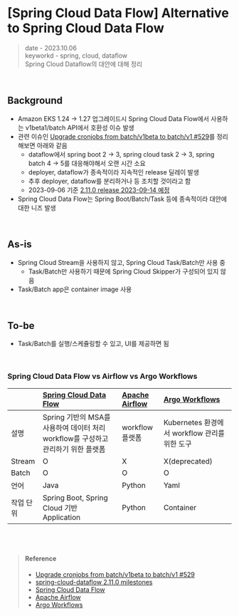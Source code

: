 # [Spring Cloud Data Flow] Alternative to Spring Cloud Data Flow
> date - 2023.10.06  
> keyworkd - spring, cloud, dataflow  
> Spring Cloud Dataflow의 대안에 대해 정리  

<br>

## Background
* Amazon EKS 1.24 → 1.27 업그레이드시 Spring Cloud Data Flow에서 사용하는 v1beta1/batch API에서 호환성 이슈 발생
* 관련 이슈인 [Upgrade cronjobs from batch/v1beta to batch/v1 #529](https://github.com/spring-cloud/spring-cloud-deployer-kubernetes/issues/529)를 정리해보면 아래와 같음
  * dataflow에서 spring boot 2 -> 3, spring cloud task 2 -> 3, spring batch 4 -> 5를 대응해야해서 오랜 시간 소요
  * deployer, dataflow가 종속적이라 지속적인 release 딜레이 발생
  * 추후 deployer, dataflow를 분리하거나 등 조치할 것이라고 함
  * 2023-09-06 기준 [2.11.0 release 2023-09-14 예정](https://github.com/spring-cloud/spring-cloud-dataflow/milestone/159)
* Spring Cloud Data Flow는 Spring Boot/Batch/Task 등에 종속적이라 대안에 대한 니즈 발생

<br>

## As-is
* Spring Cloud Stream을 사용하지 않고, Spring Cloud Task/Batch만 사용 중
  * Task/Batch만 사용하기 때문에 Spring Cloud Skipper가 구성되어 있지 않음
* Task/Batch app은 container image 사용


<br>

## To-be
* Task/Batch를 실행/스케쥴링할 수 있고, UI를 제공하면 됨

<br>

### Spring Cloud Data Flow vs Airflow vs Argo Workflows
| | [Spring Cloud Data Flow](https://spring.io/projects/spring-cloud-dataflow) | [Apache Airflow](https://airflow.apache.org) | [Argo Workflows](https://argoproj.github.io/argo-workflows) |
|:--|:--|:--|:--|
| 설명 | Spring 기반의 MSA를 사용하여 데이터 처리 workflow를 구성하고 관리하기 위한 플랫폼 | workflow 플랫폼 | Kubernetes 환경에서 workflow 관리를 위한 도구 |
| Stream | O | X | X(deprecated) |
| Batch | O | O | O |
| 언어 | Java | Python | Yaml |
| 작업 단위 | Spring Boot, Spring Cloud 기반 Application | Python | Container |


<br><br>

> #### Reference
> * [Upgrade cronjobs from batch/v1beta to batch/v1 #529](https://github.com/spring-cloud/spring-cloud-deployer-kubernetes/issues/529)
> * [spring-cloud-dataflow 2.11.0 milestones](https://github.com/spring-cloud/spring-cloud-dataflow/milestone/159)
> * [Spring Cloud Data Flow](https://spring.io/projects/spring-cloud-dataflow)
> * [Apache Airflow](https://airflow.apache.org)
> * [Argo Workflows](https://argoproj.github.io/argo-workflows)
